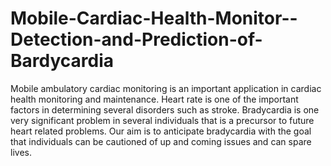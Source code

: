 # Mobile-Cardiac-Health-Monitor--Detection-and-Prediction-of-Bardycardia
Mobile ambulatory cardiac monitoring is an important application in cardiac health monitoring and maintenance. Heart rate is one of the important factors in determining several disorders such as stroke. Bradycardia is one very significant problem in several individuals that is a precursor to future heart related problems. Our aim is to anticipate bradycardia with the goal that individuals can be cautioned of up and coming issues and can spare lives.
